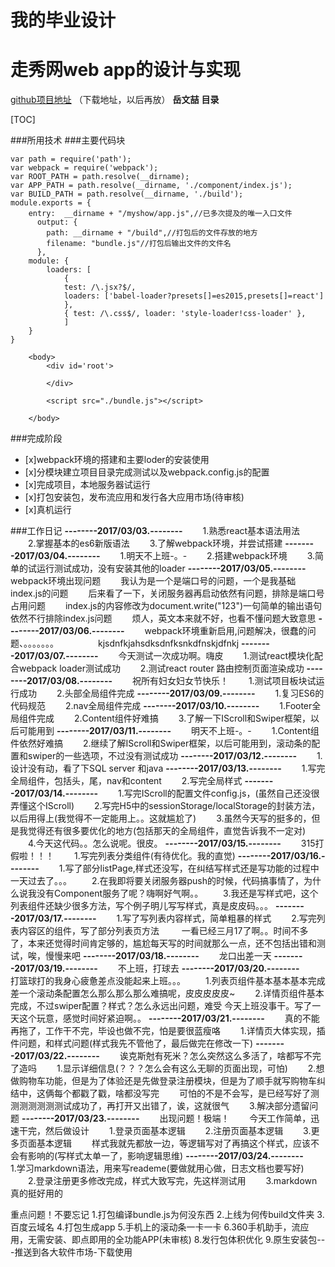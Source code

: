 
我的毕业设计
====
走秀网web app的设计与实现
===========
[github项目地址](https://github.com/YWZFrances/YWZ-Graduation-design)
（下载地址，以后再放）
**岳文喆**
**目录**

[TOC]


###所用技术
###主要代码块
```
var path = require('path');
var webpack = require('webpack');
var ROOT_PATH = path.resolve(__dirname);
var APP_PATH = path.resolve(__dirname, './component/index.js');
var BUILD_PATH = path.resolve(__dirname, './build');
module.exports = {
	entry:  __dirname + "/myshow/app.js",//已多次提及的唯一入口文件
	  output: {
	    path: __dirname + "/build",//打包后的文件存放的地方
	    filename: "bundle.js"//打包后输出文件的文件名
	  },
	module: {
		loaders: [
			{
			test: /\.jsx?$/,
			loaders: ['babel-loader?presets[]=es2015,presets[]=react']
			},
			{ test: /\.css$/, loader: 'style-loader!css-loader' },
			]
	}
}
```
```
	<body>
		<div id='root'>
			
		</div>
		
		<script src="./bundle.js"></script>
		
	</body>
```
###完成阶段
- [x]webpack环境的搭建和主要loder的安装使用
- [x]分模块建立项目目录完成测试以及webpack.config.js的配置
- [x]完成项目，本地服务器试运行
- [x]打包安装包，发布流应用和发行各大应用市场(待审核)
- [x]真机运行

###工作日记
**--------2017/03/03.--------**
　　1.熟悉react基本语法用法
　　2.掌握基本的es6新版语法
　　3.了解webpack环境，并尝试搭建
 **--------2017/03/04.--------**
　　1.明天不上班-。-
　　2.搭建webpack环境
　　3.简单的试运行测试成功，没有安装其他的loader
 **--------2017/03/05.--------**
　　webpack环境出现问题
　　我认为是一个是端口号的问题，一个是我基础index.js的问题
　　后来看了一下，关闭服务器再启动依然有问题，排除是端口号占用问题
　　index.js的内容修改为document.write("123")一句简单的输出语句依然不行排除index.js问题
　　烦人，英文本来就不好，也看不懂问题大致意思
 **--------2017/03/06.--------**
　　webpack环境重新启用,问题解决，很蠢的问题、。。。。。。。　　　　　kjsdnfkjahsdksdnfksnkdfnskjdfnkj
**--------2017/03/07.--------**
　　今天测试一次成功啊。嗨皮
　　1.测试react模块化配合webpack loader测试成功
　　2.测试react router 路由控制页面渲染成功
**--------2017/03/08.--------**
　　祝所有妇女妇女节快乐！
　　1.测试项目板块试运行成功
　　2.头部全局组件完成
**--------2017/03/09.--------**
　　1.复习ES6的代码规范
　　2.nav全局组件完成
**--------2017/03/10.--------**
　　1.Footer全局组件完成
　　2.Content组件好难搞
　　3.了解一下IScroll和Swiper框架，以后可能用到
**--------2017/03/11.--------**
　　明天不上班-。-
　　1.Content组件依然好难搞
　　2.继续了解IScroll和Swiper框架，以后可能用到，滚动条的配置和swiper的一些选项，不过没有测试成功
**--------2017/03/12.--------**
　　1.设计没有动，看了下SQL server 和java
**--------2017/03/13.--------**
　　1.写完全局组件，包括头，尾，nav和content
　　2.写完全局样式
**--------2017/03/14.--------**
　　1.写完IScroll的配置文件config.js，(虽然自己还没很弄懂这个IScroll)
　　2.写完H5中的sessionStorage/localStorage的封装方法，以后用得上(我觉得不一定能用上。。这就尴尬了)
　　3.虽然今天写的挺多的，但是我觉得还有很多要优化的地方(包括那天的全局组件，直觉告诉我不一定对)
　　4.今天这代码。。怎么说呢。很皮。
**--------2017/03/15.--------**
　　315打假啦！！！
　　1.写完列表分类组件(有待优化。我的直觉)
**--------2017/03/16.--------**
　　1.写了部分listPage,样式还没写，在纠结写样式还是写功能的过程中一天过去了。。。
　　2.在我即将要关闭服务器push的时候，代码搞事情了，为什么说我没有Component服务了呢？嗨啊好气啊。。
　　3.我还是写样式吧，这个列表组件还缺少很多方法，写个例子明儿写写样式，真是皮皮码。。。
**--------2017/03/17.--------**
　　1.写了写列表内容样式，简单粗暴的样式
　　2.写完列表内容区的组件，写了部分列表页方法
　　 一看已经三月17了啊。。时间不多了，本来还觉得时间肯定够的，尴尬每天写的时间就那么一点，还不包括出错和测试，唉，慢慢来吧
**--------2017/03/18.--------**
　　龙口出差一天
**--------2017/03/19.--------**
　　不上班，打球去
**--------2017/03/20.--------**
　　打篮球打的我身心疲惫差点没能起来上班。。。
　　1.列表页组件基本基本基本完成差一个滚动条配置怎么那么那么那么难搞呢，皮皮皮皮皮~
　　2.详情页组件基本完成，不过swiper配置？样式？怎么永远出问题，难受
今天上班没事干。写了一天这个玩意，感觉时间好紧迫啊。。
**--------2017/03/21.--------**
　　真的不能再拖了，工作干不完，毕设也做不完，怕是要很蓝瘦咯
　　1.详情页大体实现，插件问题，和样式问题(样式我先不管他了，最后做完在修改一下)
**--------2017/03/22.--------**
　　诶克斯尅有死米？怎么突然这么多活了，啥都写不完了造吗
　　1.显示详细信息(？？？怎么会有这么无聊的页面出现，可怕)
　　2.想做购物车功能，但是为了体验还是先做登录注册模块，但是为了顺手就写购物车纠结中，这俩每个都戳了戳，啥都没写完
　　可怕的不是不会写，是已经写好了测测测测测测测试成功了，再打开又出错了，诶，这就很气
　　3.解决部分遗留问题
**--------2017/03/23.--------**
　　出现问题！极端！
　　今天工作简单，迅速干完，然后做设计
　　1.登录页面基本逻辑
　　2.注册页面基本逻辑
　　3.更多页面基本逻辑
　　样式我就先都放一边，等逻辑写对了再搞这个样式，应该不会有影响的(写样式太单一了，影响逻辑思维)
**--------2017/03/24.--------**
　　1.学习markdown语法，用来写reademe(要做就用心做，日志文档也要写好)
　　2.登录注册更多修改完成，样式大致写完，先这样测试用
　　3.markdown真的挺好用的

<p>
	重点问题！不要忘记
	1.打包编译bundle.js为何没东西
	2.上线为何传build文件夹
	3.百度云域名
	4.打包生成app
	5.手机上的滚动条一卡一卡
	6.360手机助手，流应用，无需安装、即点即用的全功能APP(未审核)
	8.发行包体积优化
	9.原生安装包---推送到各大软件市场-下载使用
<p>
